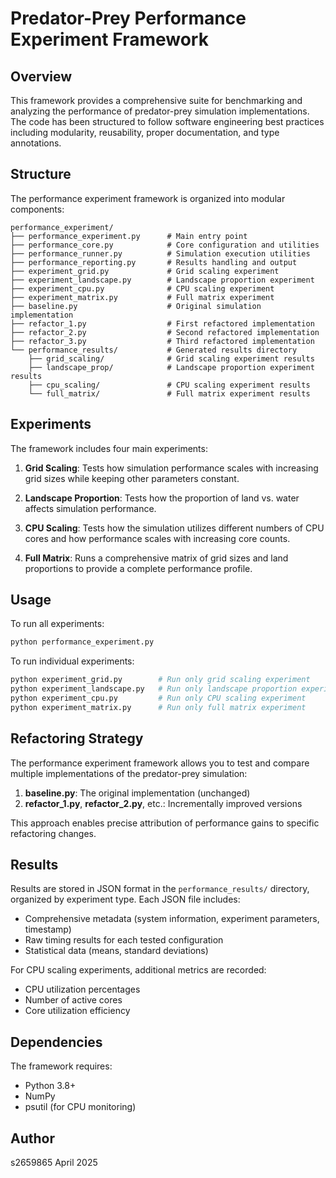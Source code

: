 # Predator-Prey Performance Experiment Framework

## Overview

This framework provides a comprehensive suite for benchmarking and analyzing the performance of predator-prey simulation implementations. The code has been structured to follow software engineering best practices including modularity, reusability, proper documentation, and type annotations.

## Structure

The performance experiment framework is organized into modular components:

```
performance_experiment/
├── performance_experiment.py      # Main entry point
├── performance_core.py            # Core configuration and utilities
├── performance_runner.py          # Simulation execution utilities
├── performance_reporting.py       # Results handling and output
├── experiment_grid.py             # Grid scaling experiment
├── experiment_landscape.py        # Landscape proportion experiment
├── experiment_cpu.py              # CPU scaling experiment
├── experiment_matrix.py           # Full matrix experiment
├── baseline.py                    # Original simulation implementation
├── refactor_1.py                  # First refactored implementation
├── refactor_2.py                  # Second refactored implementation
├── refactor_3.py                  # Third refactored implementation
└── performance_results/           # Generated results directory
    ├── grid_scaling/              # Grid scaling experiment results
    ├── landscape_prop/            # Landscape proportion experiment results
    ├── cpu_scaling/               # CPU scaling experiment results
    └── full_matrix/               # Full matrix experiment results
```

## Experiments

The framework includes four main experiments:

1. **Grid Scaling**: Tests how simulation performance scales with increasing grid sizes while keeping other parameters constant.

2. **Landscape Proportion**: Tests how the proportion of land vs. water affects simulation performance.

3. **CPU Scaling**: Tests how the simulation utilizes different numbers of CPU cores and how performance scales with increasing core counts.

4. **Full Matrix**: Runs a comprehensive matrix of grid sizes and land proportions to provide a complete performance profile.

## Usage

To run all experiments:

```bash
python performance_experiment.py
```

To run individual experiments:

```bash
python experiment_grid.py        # Run only grid scaling experiment
python experiment_landscape.py   # Run only landscape proportion experiment
python experiment_cpu.py         # Run only CPU scaling experiment
python experiment_matrix.py      # Run only full matrix experiment
```

## Refactoring Strategy

The performance experiment framework allows you to test and compare multiple implementations of the predator-prey simulation:

1. **baseline.py**: The original implementation (unchanged)
2. **refactor_1.py**, **refactor_2.py**, etc.: Incrementally improved versions

This approach enables precise attribution of performance gains to specific refactoring changes.

## Results

Results are stored in JSON format in the `performance_results/` directory, organized by experiment type. Each JSON file includes:

- Comprehensive metadata (system information, experiment parameters, timestamp)
- Raw timing results for each tested configuration
- Statistical data (means, standard deviations)

For CPU scaling experiments, additional metrics are recorded:
- CPU utilization percentages
- Number of active cores
- Core utilization efficiency

## Dependencies

The framework requires:
- Python 3.8+
- NumPy
- psutil (for CPU monitoring)

## Author

s2659865
April 2025